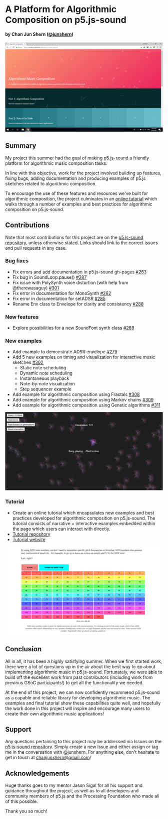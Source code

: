 # A Platform for Algorithmic Composition on p5.js-sound
#### by Chan Jun Shern ([@junshern](https://github.com/JunShern))

![tutorial-homepage](https://raw.githubusercontent.com/JunShern/algorithmic-music-tutorial/master/screenshots/home.png)

## Summary

My project this summer had the goal of making [p5.js-sound](https://github.com/processing/p5.js-sound) a friendly platform for algorithmic music composition tasks.

In line with this objective, work for the project involved building up features, fixing bugs, adding documentation and producing examples of p5.js sketches related to algorithmic composition.

To encourage the use of these features and resources we've built for algorithmic composition, the project culminates in an [online tutorial](https://junshern.github.io/algorithmic-music-tutorial/) which walks through a number of examples and best practices for algorithmic composition on p5.js-sound.

## Contributions
Note that most contributions for this project are on the [p5.js-sound repository](https://github.com/processing/p5.js-sound), unless otherwise stated. Links should link to the correct issues and pull requests in any case.

### Bug fixes
- Fix errors and add documentation in p5.js-sound gh-pages [#263](https://github.com/processing/p5.js-sound/issues/263)
- Fix bug in SoundLoop.pause() [#287](https://github.com/processing/p5.js-sound/pull/287)
- Fix issue with PolySynth voice distortion (with help from @therewasaguy) [#301](https://github.com/processing/p5.js-sound/issues/301)
- Fix error in documentation for MonoSynth [#262](https://github.com/processing/p5.js-sound/pull/262)
- Fix error in documentation for setADSR [#285](https://github.com/processing/p5.js-sound/pull/285)
- Rename Env class to Envelope for clarity and consistency [#288](https://github.com/processing/p5.js-sound/pull/288)

### New features
- Explore possibilities for a new SoundFont synth class [#289](https://github.com/processing/p5.js-sound/issues/289)

### New examples
- Add example to demonstrate ADSR envelope [#279](https://github.com/processing/p5.js-sound/pull/279)
- Add 5 new examples on timing and visualization for interactive music sketches [#302](https://github.com/processing/p5.js-sound/pull/302)
  - Static note scheduling
  - Dynamic note scheduling
  - Instantaneous playback
  - Note-by-note visualization
  - Step sequencer example
- Add example for algorithmic composition using Fractals [#308](https://github.com/processing/p5.js-sound/pull/308)
- Add example for algorithmic composition using Markov chains [#309](https://github.com/processing/p5.js-sound/pull/309)
- Add example for algorithmic composition using Genetic algorithms [#311](https://github.com/processing/p5.js-sound/pull/311)

![genetic-music-example](https://raw.githubusercontent.com/JunShern/algorithmic-music-tutorial/master/screenshots/sketch-fullscreen.PNG)

### Tutorial
- Create an online tutorial which encapsulates new examples and best practices developed for algorithmic composition on p5.js-sound. The tutorial consists of narrative + interactive examples embedded within the page which users can interact with directly.
- [Tutorial repository](https://github.com/JunShern/explorable-algcomp)
- [Tutorial website](https://junshern.github.io/algorithmic-music-tutorial/)

![tutorial-screenshot](https://raw.githubusercontent.com/JunShern/algorithmic-music-tutorial/master/screenshots/sketch1.PNG)

## Conclusion
All in all, it has been a highly satisfying summer. When we first started work, there were a lot of questions up in the air about the best way to go about implementing algorithmic music in p5.js-sound. Fortunately, we were able to build off the excellent work from past contributors (including work from previous GSoC participants!) to get all the functionality we needed. 

At the end of this project, we can now confidently recommend p5.js-sound as a capable and reliable library for developing algorithmic music. The examples and final tutorial show these capabilities quite well, and hopefully the work done in this project will inspire and encourage many users to create their own algorithmic music applications!

## Support

Any questions pertaining to this project may be addressed via Issues on the [p5.js-sound repository](https://github.com/processing/p5.js-sound). Simply create a new Issue and either assign or tag me in the conversation with @junshern. For anything else, don't hesitate to get in touch at chanjunshern@gmail.com!

## Acknowledgements

Huge thanks goes to my mentor Jason Sigal for all his support and guidance throughout the project, as well as to all developers and community members of p5.js and the Processing Foundation who made all of this possible. 

Thank you so much!
